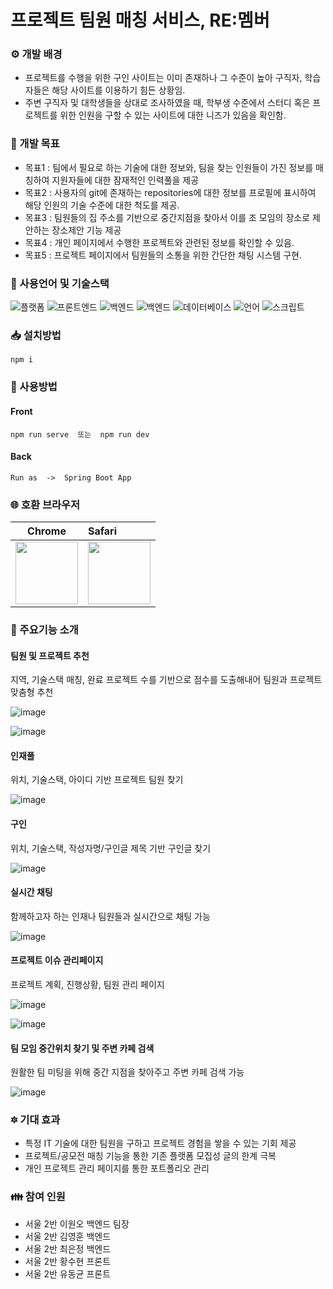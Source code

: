 # 프로젝트 팀원 매칭 서비스, RE:멤버


### ⚙️ 개발 배경
- 프로젝트를 수행을 위한 구인 사이트는 이미 존재하나 그 수준이 높아 구직자, 학습자들은 해당 사이트를 이용하기 힘든 상황임.
- 주변 구직자 및 대학생들을 상대로 조사하였을 때, 학부생 수준에서 스터디 혹은 프로젝트를 위한 인원을 구할 수 있는 사이트에 대한 니즈가 있음을 확인함.

 
### :scroll: 개발 목표
- 목표1 : 팀에서 필요로 하는 기술에 대한 정보와, 팀을 찾는 인원들이 가진 정보를 매칭하여 지원자들에 대한 잠재적인 인력풀을 제공
- 목표2 : 사용자의 git에 존재하는 repositories에 대한 정보를 프로필에 표시하여 해당 인원의 기술 수준에 대한 척도를 제공.
- 목표3 : 팀원들의 집 주소를 기반으로 중간지점을 찾아서 이를 조 모임의 장소로 제안하는 장소제안 기능 제공
- 목표4 : 개인 페이지에서 수행한 프로젝트와 관련된 정보를 확인할 수 있음.
- 목표5 : 프로젝트 페이지에서 팀원들의 소통을 위한 간단한 채팅 시스템 구현.


### :wrench: 사용언어 및 기술스택
![플랫폼](https://img.shields.io/badge/platform-Web-purple)
![프론트엔드](https://img.shields.io/badge/Frontend-VUE.js-green)
![백엔드](https://img.shields.io/badge/Backend-Spring-blue)
![백엔드](https://img.shields.io/badge/Backend-MyBatis-blue)
![데이터베이스](https://img.shields.io/badge/DB-MySQL-yellow)
![언어](https://img.shields.io/badge/language-JAVA,__Javascript-brown)
![스크립트](https://img.shields.io/badge/Script-sock.js-red)


### 📥 설치방법
    
    npm i
    
    
### 📒 사용방법

#### Front
    npm run serve  또는  npm run dev
    
#### Back
    Run as  ->  Spring Boot App


### 🌐 호환 브라우저

| Chrome | Safari |
| ---------- | :--------- |
| <img src="https://user-images.githubusercontent.com/67194249/92308831-941c9980-efdb-11ea-9592-aa04b8a2299c.png"  width="100" height="100">  | <img src="/uploads/8d0d0075d2d2c44b237e5a4f23e45f37/image.png"  width="100" height="100">       |

### 📃 주요기능 소개

#### 팀원 및 프로젝트 추천

지역, 기술스택 매칭, 완료 프로젝트 수를 기반으로 점수를 도출해내어 팀원과 프로젝트 맞춤형 추천

![image](/uploads/f0c33d8eb64fd35d551b381bbd3e62d7/image.png)

![image](/uploads/4d29f471a648377fbf09e5ee68ed3edb/image.png)


#### 인재풀

위치, 기술스택, 아이디 기반 프로젝트 팀원 찾기

![image](/uploads/7a0d23d99047fcc5e4ec0c8acef2e6e8/image.png)

#### 구인

위치, 기술스택, 작성자명/구인글 제목 기반 구인글 찾기

![image](/uploads/72c2401c4795c26d846e6e5ccdf67128/image.png)

#### 실시간 채팅

함께하고자 하는 인재나 팀원들과 실시간으로 채팅 가능

![image](/uploads/b62b6e82f2ebd5662933f0653384e241/image.png)

#### 프로젝트 이슈 관리페이지

프로젝트 계획, 진행상황, 팀원 관리 페이지

![image](/uploads/6c048969aed47b519040da8aa999dca2/image.png)

![image](/uploads/b992d1eb01b4d1d40b0fc9392769a4ef/image.png)

#### 팀 모임 중간위치 찾기 및 주변 카페 검색

원활한 팀 미팅을 위해 중간 지점을 찾아주고 주변 카페 검색 가능

![image](/uploads/03318039a858baa710d6f7e61c222cac/image.png)


### :six_pointed_star: 기대 효과
- 특정 IT 기술에 대한 팀원을 구하고 프로젝트 경험을 쌓을 수 있는 기회 제공
- 프로젝트/공모전 매칭 기능을 통한 기존 플랫폼 모집성 글의 한계 극복
- 개인 프로젝트 관리 페이지를 통한 포트폴리오 관리

### :family: 참여 인원
- 서울 2반 이원오 백엔드 팀장  <br>
- 서울 2반 김영훈 백엔드<br>
- 서울 2반 최은정 백엔드<br>
- 서울 2반 황수현 프론트<br>
- 서울 2반 유동균 프론트<br>
